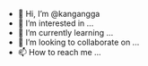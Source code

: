 - 👋 Hi, I’m @kangangga
- 👀 I’m interested in ...
- 🌱 I’m currently learning ...
- 💞️ I’m looking to collaborate on ...
- 📫 How to reach me ...

<!---
kangangga/kangangga is a ✨ special ✨ repository because its `README.md` (this file) appears on your GitHub profile.
You can click the Preview link to take a look at your changes.
--->
